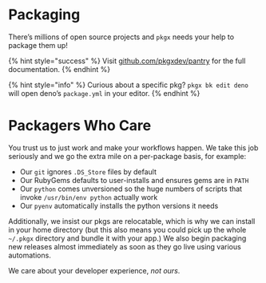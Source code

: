 # Packaging

There’s millions of open source projects and `pkgx` needs your help to package
them up!

{% hint style="success" %}
Visit [github.com/pkgxdev/pantry] for the full documentation.
{% endhint %}

{% hint style="info" %}
Curious about a specific pkg? `pkgx bk edit deno` will open deno’s
`package.yml` in your editor.
{% endhint %}


# Packagers Who Care

You trust us to just work and make your workflows happen.
We take this job seriously and we go the extra mile on a per-package basis,
for example:

* Our `git` ignores `.DS_Store` files by default
* Our RubyGems defaults to user-installs and ensures gems are in `PATH`
* Our `python` comes unversioned so the huge numbers of scripts that invoke `/usr/bin/env python` actually work
* Our `pyenv` automatically installs the python versions it needs

Additionally, we insist our pkgs are relocatable, which is why we can install
in your home directory (but this also means you could pick up the whole
`~/.pkgx` directory and bundle it with your app.) We also begin packaging
new releases almost immediately as soon as they go live using various
automations.

We care about your developer experience, *not ours*.

[github.com/pkgxdev/pantry]: https://github.com/pkgxdev/pantry
